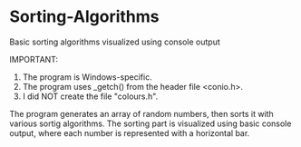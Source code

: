 # Sorting-Algorithms
Basic sorting algorithms visualized using console output

IMPORTANT: 
1. The program is Windows-specific.
2. The program uses _getch() from the header file <conio.h>.
3. I did NOT create the file "colours.h".
           
           
The program generates an array of random numbers, then sorts it with various
sortig algorithms. The sorting part is visualized using basic console output,
where each number is represented with a horizontal bar.
